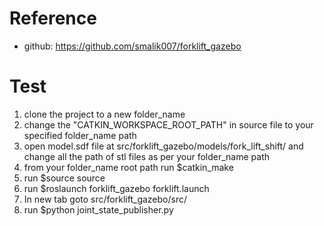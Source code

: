 # Reference 
- github: https://github.com/smalik007/forklift_gazebo

# Test
1. clone the project to a new folder_name
2. change the "CATKIN_WORKSPACE_ROOT_PATH" in source file to your specified folder_name path
3. open model.sdf file at src/forklift_gazebo/models/fork_lift_shift/ and change all the path of stl files as per your folder_name path
4. from your folder_name root path run $catkin_make
5. run $source source
6. run $roslaunch forklift_gazebo forklift.launch
7. In new tab goto src/forklift_gazebo/src/
8. run $python joint_state_publisher.py
